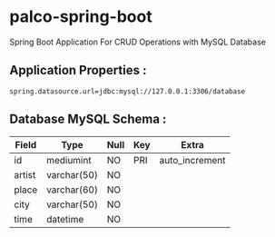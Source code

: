 # palco-spring-boot

Spring Boot Application For CRUD Operations with MySQL Database

## Application Properties :
```
spring.datasource.url=jdbc:mysql://127.0.0.1:3306/database
```
## Database MySQL Schema :

| Field  | Type        | Null | Key |   Extra        |
|--------|-------------|------|-----|----------------|
| id     | mediumint   | NO   | PRI | auto_increment |
| artist | varchar(50) | NO   |     |                |
| place  | varchar(60) | NO   |     |                |
| city   | varchar(50) | NO   |     |                |
| time   | datetime    | NO   |     |                |

